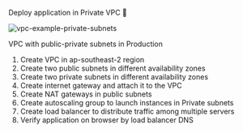 Deploy application in Private VPC 🎉


![vpc-example-private-subnets](https://github.com/vaibhavcharpe1234/Deploy-application-in-Private-VPC-/assets/68227113/652b8fc9-bf8e-44c7-b2b9-33fd23ab1a02)

VPC with public-private subnets in Production

1.	Create VPC in ap-southeast-2 region
2.	Create two public subnets in different availability zones 
3.	Create two private subnets in different availability zones 
4.	Create internet gateway and attach it to the VPC
5.	Create NAT gateways in public subnets 
6.	Create autoscaling  group to launch instances in Private subnets
7.	Create load balancer to distribute traffic among multiple servers
8.	Verify application on browser by load balancer DNS

